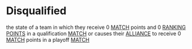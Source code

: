 # Disqualified

the state of a team in which they receive 0 [MATCH](!!) points and 0 [RANKING
POINTS](!!) in a qualification [MATCH](!!) or causes their [ALLIANCE](!!) to
receive 0 [MATCH](!!) points in a playoff [MATCH](!!)
